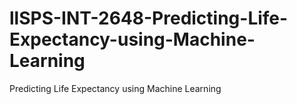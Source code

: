 # llSPS-INT-2648-Predicting-Life-Expectancy-using-Machine-Learning
Predicting Life Expectancy using Machine Learning
